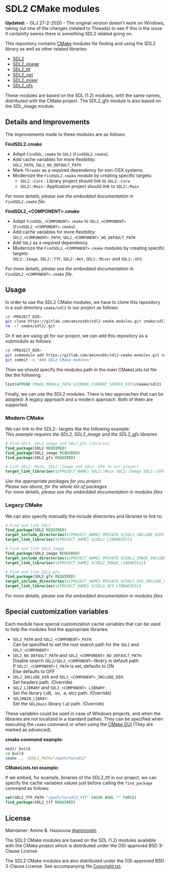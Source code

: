 # SDL2 CMake modules

**Updated:** - GLJ 27-2-2020
    - The original version doesn't work on Windows, taking out one of the changes (related to Threads) to see if this is the issue.  It certainlty seems there is something SDL2 related going on.

This repository contains [CMake][] modules for finding and using the SDL2
library as well as other related libraries:

- [SDL2][]
- [SDL2_image][]
- [SDL2_ttf][]
- [SDL2_net][]
- [SDL2_mixer][]
- [SDL2_gfx][]

These modules are based on the SDL (1.2) modules, with the same names,
distributed with the CMake project. The SDL2_gfx module is also based
on the SDL_image module.

## Details and Improvements

The improvements made to these modules are as follows:

**FindSDL2.cmake**

- Adapt `FindSDL.cmake` to `SDL2` (`FindSDL2.cmake`).
- Add cache variables for more flexibility:<br>
    `SDL2_PATH`, `SDL2_NO_DEFAULT_PATH`
- Mark `Threads` as a required dependency for non-OSX systems.
- Modernize the `FindSDL2.cmake` module by creating specific targets:
  - `SDL2::Core` : Library project should link to `SDL2::Core`
  - `SDL2::Main` : Application project should link to `SDL2::Main`

*For more details, please see the embedded documentation in `FindSDL2.cmake` file.*

**FindSDL2_&lt;COMPONENT&gt;.cmake**

- Adapt `FindSDL_<COMPONENT>.cmake` to `SDL2_<COMPONENT>` (`FindSDL2_<COMPONENT>.cmake`).
- Add cache variables for more flexibility:<br>
    `SDL2_<COMPONENT>_PATH`, `SDL2_<COMPONENT>_NO_DEFAULT_PATH`
- Add `SDL2` as a required dependency.
- Modernize the `FindSDL2_<COMPONENT>.cmake` modules by creating specific targets:<br>
    `SDL2::Image`, `SDL2::TTF`, `SDL2::Net`, `SDL2::Mixer` and `SDL2::GFX`.

*For more details, please see the embedded documentation in
`FindSDL2_<COMPONENT>.cmake` file.*

## Usage

In order to use the SDL2 CMake modules, we have to clone this repository in a
sud-directory `cmake/sdl2` in our project as follows:

```sh
cd <PROJECT_DIR>
git clone https://gitlab.com/aminosbh/sdl2-cmake-modules.git cmake/sdl2
rm -rf cmake/sdl2/.git
```

Or if we are using git for our project, we can add this repository as a
submodule as follows:

```sh
cd <PROJECT_DIR>
git submodule add https://gitlab.com/aminosbh/sdl2-cmake-modules.git cmake/sdl2
git commit -m "Add SDL2 CMake modules"
```

Then we should specify the modules path in the main CMakeLists.txt file like
the following:

```cmake
list(APPEND CMAKE_MODULE_PATH ${CMAKE_CURRENT_SOURCE_DIR}/cmake/sdl2)
```

Finally, we can use the SDL2 modules. There is two approaches that can be
adopted: A legacy approach and a modern approach. Both of them are supported.

### Modern CMake

We can link to the SDL2:: targets like the following example:<br>
*This example requires the SDL2, SDL2_image and the SDL2_gfx libraries*

```cmake
# Find SDL2, SDL2_image and SDL2_gfx libraries
find_package(SDL2 REQUIRED)
find_package(SDL2_image REQUIRED)
find_package(SDL2_gfx REQUIRED)

# Link SDL2::Main, SDL2::Image and SDL2::GFX to our project
target_link_libraries(${PROJECT_NAME} SDL2::Main SDL2::Image SDL2::GFX)
```

*Use the appropriate packages for you project.*<br>
*Please see above, for the whole list of packages*<br>
*For more details, please see the embedded documentation in modules files*

### Legacy CMake

We can also specify manually the include directories and libraries to link to:

```cmake
# Find and link SDL2
find_package(SDL2 REQUIRED)
target_include_directories(${PROJECT_NAME} PRIVATE ${SDL2_INCLUDE_DIRS})
target_link_libraries(${PROJECT_NAME} ${SDL2_LIBRARIES})

# Find and link SDL2_image
find_package(SDL2_image REQUIRED)
target_include_directories(${PROJECT_NAME} PRIVATE ${SDL2_IMAGE_INCLUDE_DIRS})
target_link_libraries(${PROJECT_NAME} ${SDL2_IMAGE_LIBRARIES})

# Find and link SDL2_gfx
find_package(SDL2_gfx REQUIRED)
target_include_directories(${PROJECT_NAME} PRIVATE ${SDL2_GFX_INCLUDE_DIRS})
target_link_libraries(${PROJECT_NAME} ${SDL2_GFX_LIBRARIES})

```

*For more details, please see the embedded documentation in modules files*

## Special customization variables

Each module have special customization cache variables that can be used to help
the modules find the appropriate libraries:

- `SDL2_PATH` and `SDL2_<COMPONENT>_PATH`:<br>
  Can be specified to set the root search path for the `SDL2` and `SDL2_<COMPONENT>`
- `SDL2_NO_DEFAULT_PATH` and `SDL2_<COMPONENT>_NO_DEFAULT_PATH`:<br>
  Disable search `SDL2/SDL2_<COMPONENT>` library in default path:<br>
    If `SDL2[_<COMPONENT>]_PATH` is set, defaults to ON<br>
    Else defaults to OFF
- `SDL2_INCLUDE_DIR` and `SDL2_<COMPONENT>_INCLUDE_DIR`:<br>
  Set headers path. (Override)
- `SDL2_LIBRARY` and `SDL2_<COMPONENT>_LIBRARY`:<br>
  Set the library (.dll, .so, .a, etc) path. (Override)
- `SDL2MAIN_LIBRAY`:<br>
  Set the `SDL2main` library (.a) path. (Override)

These variables could be used in case of Windows projects, and when the
libraries are not localized in a standard pathes. They can be specified when
executing the `cmake` command or when using the [CMake GUI][] (They are marked
as advanced).

**cmake command example:**

```sh
mkdir build
cd build
cmake .. -DSDL2_PATH="/path/to/sdl2"
```

**CMakeLists.txt example:**

If we embed, for example, binaries of the SDL2_ttf in our project, we can
specify the cache variables values just before calling the `find_package`
command as follows:

```cmake
set(SDL2_TTF_PATH "/path/to/sdl2_ttf" CACHE BOOL "" FORCE)
find_package(SDL2_ttf REQUIRED)
```

## License

Maintainer: Amine B. Hassouna [@aminosbh](https://gitlab.com/aminosbh)

The SDL2 CMake modules are based on the SDL (1.2) modules available with the
CMake project which is distributed under the OSI-approved BSD 3-Clause License.

The SDL2 CMake modules are also distributed under the OSI-approved BSD
3-Clause License. See accompanying file [Copyright.txt](Copyright.txt).



[CMake]: https://cmake.org
[CMake GUI]: https://cmake.org/runningcmake
[SDL2]: https://www.libsdl.org
[SDL2_image]: https://www.libsdl.org/projects/SDL_image
[SDL2_ttf]: https://www.libsdl.org/projects/SDL_ttf
[SDL2_net]: https://www.libsdl.org/projects/SDL_net
[SDL2_mixer]: https://www.libsdl.org/projects/SDL_mixer
[SDL2_gfx]: http://www.ferzkopp.net/wordpress/2016/01/02/sdl_gfx-sdl2_gfx

